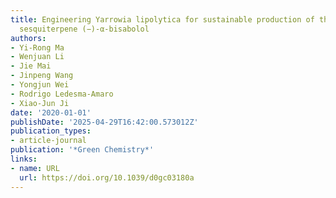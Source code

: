 ```yaml
---
title: Engineering Yarrowia lipolytica for sustainable production of the chamomile
  sesquiterpene (−)-α-bisabolol
authors:
- Yi-Rong Ma
- Wenjuan Li
- Jie Mai
- Jinpeng Wang
- Yongjun Wei
- Rodrigo Ledesma‐Amaro
- Xiao‐Jun Ji
date: '2020-01-01'
publishDate: '2025-04-29T16:42:00.573012Z'
publication_types:
- article-journal
publication: '*Green Chemistry*'
links:
- name: URL
  url: https://doi.org/10.1039/d0gc03180a
---
```

